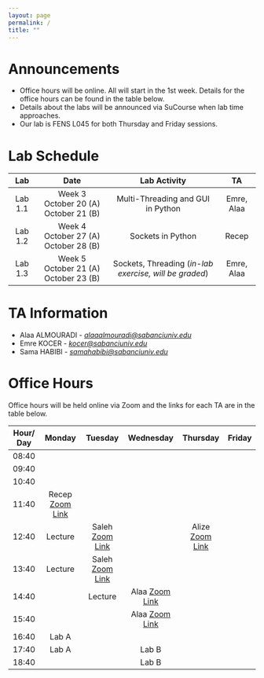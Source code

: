 ```yaml
---
layout: page
permalink: /
title: ""
---
```


# Announcements
- Office hours will be online. All will start in the 1st week. Details for the office hours can be found in the table below.
- Details about the labs will be announced via SuCourse when lab time approaches.
- Our lab is FENS L045 for both Thursday and Friday sessions.


# Lab Schedule

|   Lab   |                     Date                      |                                        Lab Activity                                        |          TA          |
|:-------:|:---------------------------------------------:|:------------------------------------------------------------------------------------------:|:--------------------:|
|  Lab 1.1 |   Week 3 <br/> October 20 (A)  October 21 (B)   |                            Multi-Threading and GUI in Python                              |        Emre, Alaa         |
|  Lab 1.2 | Week 4  <br/> October 27 (A) <br/> October 28 (B) |   Sockets in Python   | Recep |
|  Lab 1.3 |    Week 5 <br/> October 21 (A)  October 23 (B)    |           Sockets, Threading (*in-lab exercise, will be graded*)            |         Emre, Alaa         |


# TA Information

- Alaa ALMOURADI - *alaaalmouradi@sabanciuniv.edu*  
- Emre KOCER - *kocer@sabanciuniv.edu*
- Sama HABIBI - *samahabibi@sabanciuniv.edu*

# Office Hours

Office hours will be held online via Zoom and the links for each TA are in the table below. 

| Hour/ Day |                                            **Monday**                                             |                         **Tuesday**                          |                        **Wednesday**                         | **Thursday** | **Friday** |
|:---------:|:-------------------------------------------------------------------------------------------------:|:------------------------------------------------------------:|:------------------------------------------------------------:|:------------:|:----------:|
|   08:40   |                                               			 	                                    |                              		                           |                                                              |              |            |
|   09:40   |                                               		 	                                        |                              		                           |                                                              |              |            |
|   10:40   |                                                                                                   |                                                              |                              		                          |              |            |
|   11:40   | Recep [Zoom Link](https://sabanciuniv.zoom.us/my/recep.yildirim) |                                                              |                                                              |              |            |
|   12:40   | Lecture  | Saleh [Zoom Link](https://sabanciuniv.zoom.us/j/99335439180)    |                                                   |   Alize [Zoom Link](https://sabanciuniv.zoom.us/j/98696887203?pwd=gJI5EE0CgAevNrF3ZhWfXaSW6QIBHu.1)        |     |
|   13:40   | Lecture | Saleh [Zoom Link](https://sabanciuniv.zoom.us/j/99335439180)                                                   |                                                              |              |     |
|   14:40   |  | Lecture  | Alaa [Zoom Link](https://sabanciuniv.zoom.us/j/3486886770?omn=94957925581)                                                        |              |      |
|   15:40   |  |   | Alaa [Zoom Link](https://sabanciuniv.zoom.us/j/3486886770?omn=94957925581)                                  |              |       |
|   16:40   | Lab A | |   |     |            |
|   17:40   | Lab A | | Lab B  |       |            |
|   18:40   |  | |  Lab B  |              |            |
